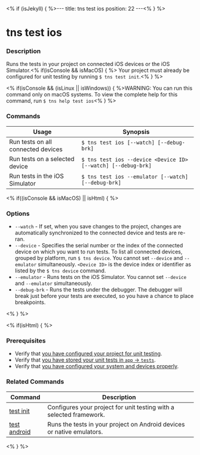 <% if (isJekyll) { %>---
title: tns test ios
position: 22
---<% } %>

# tns test ios

### Description

Runs the tests in your project on connected iOS devices or the iOS Simulator.<% if(isConsole && isMacOS) { %> Your project must already be configured for unit testing by running `$ tns test init`.<% } %>

<% if(isConsole && (isLinux || isWindows)) { %>WARNING: You can run this command only on macOS systems. To view the complete help for this command, run `$ tns help test ios`<% } %> 

### Commands

Usage | Synopsis
------|-------
Run tests on all connected devices | `$ tns test ios [--watch] [--debug-brk]`
Run tests on a selected device | `$ tns test ios --device <Device ID> [--watch] [--debug-brk]`
Run tests in the iOS Simulator | `$ tns test ios --emulator [--watch] [--debug-brk]`

<% if((isConsole && isMacOS) || isHtml) { %>

### Options

* `--watch` - If set, when you save changes to the project, changes are automatically synchronized to the connected device and tests are re-ran.
* `--device` - Specifies the serial number or the index of the connected device on which you want to run tests. To list all connected devices, grouped by platform, run `$ tns device`. You cannot set `--device` and `--emulator` simultaneously. `<Device ID>` is the device index or identifier as listed by the `$ tns device` command.
* `--emulator` - Runs tests on the iOS Simulator. You cannot set `--device` and `--emulator` simultaneously.
* `--debug-brk` - Runs the tests under the debugger. The debugger will break just before your tests are executed, so you have a chance to place breakpoints.

<% } %>

<% if(isHtml) { %>

### Prerequisites

* Verify that [you have configured your project for unit testing](test-init.html).
* Verify that [you have stored your unit tests in `app` &#8594; `tests`](http://docs.nativescript.org/testing).
* Verify that [you have configured your system and devices properly](http://docs.nativescript.org/testing).

### Related Commands

Command | Description
--------|------------
[test init](test-init.html) | Configures your project for unit testing with a selected framework.
[test android](test-android.html) | Runs the tests in your project on Android devices or native emulators.
<% } %>
